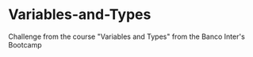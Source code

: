 # Variables-and-Types
Challenge from the course "Variables and Types" from the Banco Inter's Bootcamp
